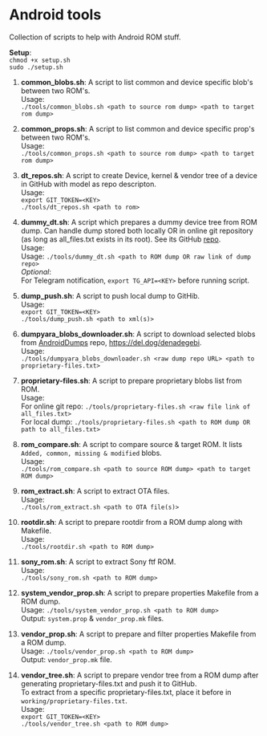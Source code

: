 
# Android tools
Collection of scripts to help with Android ROM stuff.  
  
**Setup**:  
`chmod +x setup.sh`  
`sudo ./setup.sh`
  
1. **common_blobs.sh**: A script to list common and device specific blob's between two ROM's.  
Usage:  
`./tools/common_blobs.sh <path to source rom dump> <path to target rom dump>`

2. **common_props.sh**: A script to list common and device specific prop's between two ROM's.  
Usage:  
`./tools/common_props.sh <path to source rom dump> <path to target rom dump>`

3. **dt_repos.sh**: A script to create Device, kernel & vendor tree of a device in GitHub with model as repo descripton.  
Usage:  
`export GIT_TOKEN=<KEY>`  
`./tools/dt_repos.sh <path to rom>`

4. **dummy_dt.sh**: A script which prepares a dummy device tree from ROM dump. Can handle dump stored both locally OR in online git repository (as long as all_files.txt exists in its root). See its GitHub [repo](https://github.com/ShivamKumarJha/Dummy_DT/).  
Usage:  
Usage: `./tools/dummy_dt.sh <path to ROM dump OR raw link of dump repo>`  
*Optional*:  
For Telegram notification, `export TG_API=<KEY>` before running script.

5. **dump_push.sh**: A script to push local dump to GitHib.  
Usage:  
`export GIT_TOKEN=<KEY>`  
`./tools/dump_push.sh <path to xml(s)>`

6. **dumpyara_blobs_downloader.sh**: A script to download selected blobs from [AndroidDumps](https://github.com/AndroidDumps) repo, https://del.dog/denadegebi.  
Usage:  
`./tools/dumpyara_blobs_downloader.sh <raw dump repo URL> <path to proprietary-files.txt>`

7. **proprietary-files.sh**: A script to prepare proprietary blobs list from ROM.  
Usage:  
For online git repo: `./tools/proprietary-files.sh <raw file link of all_files.txt>`  
For local dump: `./tools/proprietary-files.sh <path to ROM dump OR path to all_files.txt>`

8. **rom_compare.sh**: A script to compare source & target ROM. It lists `Added, common, missing & modified` blobs.  
Usage:  
`./tools/rom_compare.sh <path to source ROM dump> <path to target ROM dump>`

9. **rom_extract.sh**: A script to extract OTA files.  
Usage:  
`./tools/rom_extract.sh <path to OTA file(s)>`

10. **rootdir.sh**: A script to prepare rootdir from a ROM dump along with Makefile.  
Usage:  
`./tools/rootdir.sh <path to ROM dump>`

11. **sony_rom.sh**: A script to extract Sony ftf ROM.  
Usage:  
`./tools/sony_rom.sh <path to ROM dump>`

12. **system_vendor_prop.sh**: A script to prepare properties Makefile from a ROM dump.  
Usage: `./tools/system_vendor_prop.sh <path to ROM dump>`  
Output: `system.prop` & `vendor_prop.mk` files.  

13. **vendor_prop.sh**: A script to prepare and filter properties Makefile from a ROM dump.  
Usage: `./tools/vendor_prop.sh <path to ROM dump>`  
Output: `vendor_prop.mk` file.  

14. **vendor_tree.sh**: A script to prepare vendor tree from a ROM dump after generating proprietary-files.txt and push it to GitHub.  
To extract from a specific proprietary-files.txt, place it before in `working/proprietary-files.txt`.  
Usage:  
`export GIT_TOKEN=<KEY>`  
`./tools/vendor_tree.sh <path to ROM dump>`  
